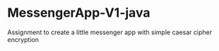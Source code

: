 # MessengerApp-V1-java

Assignment to create a little messenger app with simple caesar cipher encryption